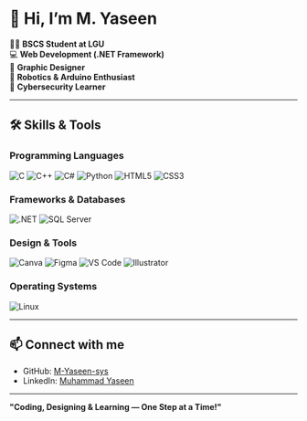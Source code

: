 # 👋 Hi, I’m M. Yaseen

👨‍💻 **BSCS Student at LGU**  
💻 **Web Development (.NET Framework)**  
🎨 **Graphic Designer**  
🤖 **Robotics & Arduino Enthusiast**  
🔐 **Cybersecurity Learner**  

---

## 🛠️ Skills & Tools

### Programming Languages
![C](https://img.shields.io/badge/C-00599C?style=for-the-badge&logo=c&logoColor=white)
![C++](https://img.shields.io/badge/C++-00599C?style=for-the-badge&logo=c%2B%2B&logoColor=white)
![C#](https://img.shields.io/badge/C%23-239120?style=for-the-badge&logo=c-sharp&logoColor=white)
![Python](https://img.shields.io/badge/Python-3776AB?style=for-the-badge&logo=python&logoColor=white)
![HTML5](https://img.shields.io/badge/HTML5-E34F26?style=for-the-badge&logo=html5&logoColor=white)
![CSS3](https://img.shields.io/badge/CSS3-1572B6?style=for-the-badge&logo=css3&logoColor=white)

### Frameworks & Databases
![.NET](https://img.shields.io/badge/.NET-512BD4?style=for-the-badge&logo=.net&logoColor=white)
![SQL Server](https://img.shields.io/badge/SQL%20Server-CC2927?style=for-the-badge&logo=microsoft-sql-server&logoColor=white)

### Design & Tools
![Canva](https://img.shields.io/badge/Canva-00C4CC?style=for-the-badge&logo=canva&logoColor=white)
![Figma](https://img.shields.io/badge/Figma-F24E1E?style=for-the-badge&logo=figma&logoColor=white)
![VS Code](https://img.shields.io/badge/VS%20Code-007ACC?style=for-the-badge&logo=visual-studio-code&logoColor=white)
![Illustrator](https://img.shields.io/badge/Adobe%20Illustrator-FF9A00?style=for-the-badge&logo=adobe-illustrator&logoColor=white)

### Operating Systems
![Linux](https://img.shields.io/badge/Linux-FCC624?style=for-the-badge&logo=linux&logoColor=black)

---

## 📫 Connect with me
- GitHub: [M-Yaseen-sys](https://github.com/M-Yaseen-sys)  
- LinkedIn: [Muhammad Yaseen](www.linkedin.com/in/muhammad-yaseen-433b6b295)  

---

**"Coding, Designing & Learning — One Step at a Time!"**
